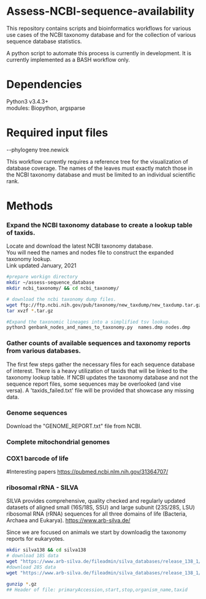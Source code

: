 # Assess-NCBI-sequence-availability
This repository contains scripts and bioinformatics workflows for various use cases of the NCBI taxonomy database and for the collection of various sequence database statistics.
  
A python script to automate this process is currently in development. It is currently implemented as a BASH workflow only.
  
# Dependencies
Python3 v3.4.3+   
modules: Biopython, argsparse

# Required input files
 
--phylogeny tree.newick
 
This workflow currently requires a reference tree for the visualization of database coverage. The names of the leaves must exactly match those in the NCBI taxonomy database and must be limited to an individual scientific rank.
 
# Methods
  
### Expand the NCBI taxonomy database to create a lookup table of taxids.
  Locate and download the latest NCBI taxonomy database.   
  You will need the names and nodes file to construct the expanded taxonomy lookup.  
  Link updated January, 2021  

```bash
#prepare workign directory
mkdir ~/assess-sequence_database
mkdir ncbi_taxonomy/ && cd ncbi_taxonomy/

# download the ncbi taxonomy dump files.
wget ftp://ftp.ncbi.nih.gov/pub/taxonomy/new_taxdump/new_taxdump.tar.gz
tar xvzf *.tar.gz

#Expand the taxonomic lineages into a simplified tsv lookup.
python3 genbank_nodes_and_names_to_taxonomy.py  names.dmp nodes.dmp

```


### Gather counts of available sequences and taxonomy reports from various databases.
 The first few steps gather the necessary files for each sequence database of interest. There is a heavy utilization of taxids that will be linked to the taxonomy lookup table.
If NCBI updates the taxonomy database and not the sequence report files, some sequences may be overlooked (and vise versa). A 'taxids_failed.txt' file will be provided that showcase any missing data.
 
### Genome sequences
 Download the "GENOME_REPORT.txt" file from NCBI.

  
  
### Complete mitochondrial genomes
  
  
  
### COX1 barcode of life
  
  
#Interesting papers
https://pubmed.ncbi.nlm.nih.gov/31364707/
  
  
  
### ribosomal rRNA - SILVA

   SILVA provides comprehensive, quality checked and regularly updated datasets of aligned small (16S/18S, SSU) and large subunit (23S/28S, LSU) ribosomal RNA (rRNA) sequences for all three domains of life (Bacteria, Archaea and Eukarya). https://www.arb-silva.de/
  
  Since we are focused on animals we start by downloadig the taxonomy reports for eukaryotes.
     
  ```bash
mkdir silva138 && cd silva138
# download 18S data
wget "https://www.arb-silva.de/fileadmin/silva_databases/release_138_1/Exports/taxonomy/taxmap_slv_ssu_ref_nr_138.1.txt.gz"
#download 28S data
wget "https://www.arb-silva.de/fileadmin/silva_databases/release_138_1/Exports/taxonomy/taxmap_slv_lsu_ref_nr_138.1.txt.gz"

gunzip *.gz
## Header of file: primaryAccession,start,stop,organism_name,taxid
  ```
  



